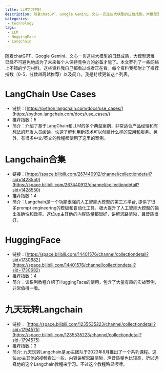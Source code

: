```yaml
---
title: LLM学习材料
description: 随着chatGPT、Google Gemini、文心一言这些大模型的日趋成熟，大模型思维已经不可避免地成为了未来每个人保持竞争力的必备才能了。本文罗列了一些网络上不错的学习材料。
categories:
 - technology
tags:
 - LLM
 - HuggingFace
 - LangChain
---
```


随着chatGPT、Google Gemini、文心一言这些大模型的日趋成熟，大模型思维已经不可避免地成为了未来每个人保持竞争力的必备才能了。本文罗列了一些网络上不错的学习材料。这些资料我自己都看过或者正在看。每个资料我都附上了推荐指数（0-5，分数越高越推荐）以及简介。我是持续更新这个列表。

# LangChain Use Cases
- 链接：[https://python.langchain.com/docs/use_cases/](https://python.langchain.com/docs/use_cases/)
- 推荐指数：5
- 简介：介绍了基于LangChain和LLM的多个典型案例，非常适合产品经理和有想法的开发人员阅读，快速了解利用新技术可以创建什么样的应用和服务。另外，有很多中文/英文的教程都使用了这里的案例。

# Langchain合集
- 链接：[https://space.bilibili.com/267440912/channel/collectiondetail?sid=1428550](https://space.bilibili.com/267440912/channel/collectiondetail?sid=1428550)
- 推荐指数：4
- 简介：Langchain是一个功能很强的人工智能大模型的第三方平台, 提供了很多prompt engineering的模板和自动化工具，极大提升了人工智能大模型的输出准确性和效率。这位up主其他的内容质量都很好，讲解思路清晰，且音质很好。

# HuggingFace
- 链接：[https://space.bilibili.com/14401576/channel/collectiondetail?sid=1730682](https://space.bilibili.com/14401576/channel/collectiondetail?sid=1730682)
- 推荐指数：4
- 简介：该系列教程介绍了HuggingFace的使用，包含了大量有趣的实战案例，非常值得一看。

# 九天玩转Langchain
- 链接： [https://space.bilibili.com/1235535223/channel/collectiondetail?sid=1794575](https://space.bilibili.com/1235535223/channel/collectiondetail?sid=1794575)
- 推荐指数：3
- 简介: 九天玩转Langchain是up主团队于2023年8月推出了一个系列课程。这位up主其他的视频看过一些，内容讲解思路清晰，声音质量也比较高，所以选择他的这个Langchain教程来学习。不过这个教程略显啰嗦。


